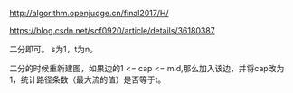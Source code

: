 http://algorithm.openjudge.cn/final2017/H/


https://blog.csdn.net/scf0920/article/details/36180387


二分即可。
s为1，t为n。

二分的时候重新建图，如果边的1 <= cap <= mid,那么加入该边，并将cap改为1，统计路径条数（最大流的值）是否等于t。




